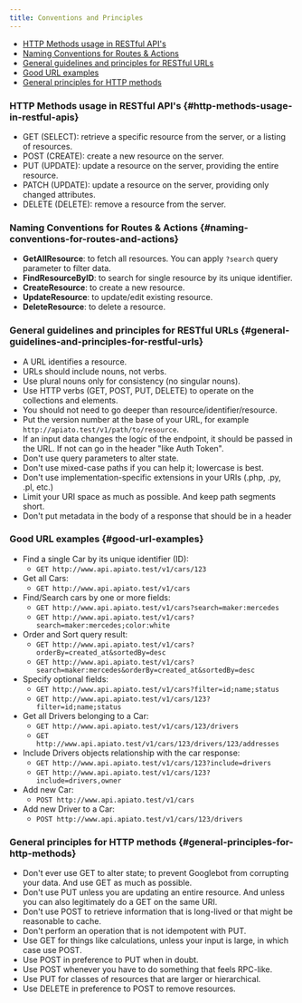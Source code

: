 ```yaml
---
title: Conventions and Principles
---
```


* [HTTP Methods usage in RESTful API's](#http-methods-usage-in-restful-apis)
* [Naming Conventions for Routes & Actions](#naming-conventions-for-routes-and-actions)
* [General guidelines and principles for RESTful URLs](#general-guidelines-and-principles-for-restful-urls)
* [Good URL examples](#good-url-examples)
* [General principles for HTTP methods](#general-principles-for-http-methods)

### HTTP Methods usage in RESTful API's {#http-methods-usage-in-restful-apis}
- GET (SELECT): retrieve a specific resource from the server, or a listing of resources.
- POST (CREATE): create a new resource on the server.
- PUT (UPDATE): update a resource on the server, providing the entire resource.
- PATCH (UPDATE): update a resource on the server, providing only changed attributes.
- DELETE (DELETE): remove a resource from the server.

### Naming Conventions for Routes & Actions {#naming-conventions-for-routes-and-actions}

- **GetAllResource**: to fetch all resources. You can apply `?search` query parameter to filter data.
- **FindResourceByID**: to search for single resource by its unique identifier.
- **CreateResource**: to create a new resource.
- **UpdateResource**: to update/edit existing resource.
- **DeleteResource**: to delete a resource.

### General guidelines and principles for RESTful URLs {#general-guidelines-and-principles-for-restful-urls}

- A URL identifies a resource.
- URLs should include nouns, not verbs.
- Use plural nouns only for consistency (no singular nouns).
- Use HTTP verbs (GET, POST, PUT, DELETE) to operate on the collections and elements.
- You should not need to go deeper than resource/identifier/resource.
- Put the version number at the base of your URL, for example `http://apiato.test/v1/path/to/resource`.
- If an input data changes the logic of the endpoint, it should be passed in the URL. If not can go in the header "like Auth Token".
- Don't use query parameters to alter state.
- Don't use mixed-case paths if you can help it; lowercase is best.
- Don't use implementation-specific extensions in your URIs (.php, .py, .pl, etc.)
- Limit your URI space as much as possible. And keep path segments short.
- Don't put metadata in the body of a response that should be in a header

### Good URL examples {#good-url-examples}

- Find a single Car by its unique identifier (ID):
	- `GET http://www.api.apiato.test/v1/cars/123`
- Get all Cars:
	- `GET http://www.api.apiato.test/v1/cars`
- Find/Search cars by one or more fields:
	- `GET http://www.api.apiato.test/v1/cars?search=maker:mercedes`
	- `GET http://www.api.apiato.test/v1/cars?search=maker:mercedes;color:white`
- Order and Sort query result:
	- `GET http://www.api.apiato.test/v1/cars?orderBy=created_at&sortedBy=desc`
	- `GET http://www.api.apiato.test/v1/cars?search=maker:mercedes&orderBy=created_at&sortedBy=desc`
- Specify optional fields:
	- `GET http://www.api.apiato.test/v1/cars?filter=id;name;status`
	- `GET http://www.api.apiato.test/v1/cars/123?filter=id;name;status`
- Get all Drivers belonging to a Car:
	- `GET http://www.api.apiato.test/v1/cars/123/drivers`
	- `GET http://www.api.apiato.test/v1/cars/123/drivers/123/addresses`
- Include Drivers objects relationship with the car response:
	- `GET http://www.api.apiato.test/v1/cars/123?include=drivers`
	- `GET http://www.api.apiato.test/v1/cars/123?include=drivers,owner`
- Add new Car:
	- `POST http://www.api.apiato.test/v1/cars`
- Add new Driver to a Car:
	- `POST http://www.api.apiato.test/v1/cars/123/drivers`

### General principles for HTTP methods {#general-principles-for-http-methods}

- Don't ever use GET to alter state; to prevent Googlebot from corrupting your data. And use GET as much as possible.
- Don't use PUT unless you are updating an entire resource. And unless you can also legitimately do a GET on the same URI.
- Don't use POST to retrieve information that is long-lived or that might be reasonable to cache.
- Don't perform an operation that is not idempotent with PUT.
- Use GET for things like calculations, unless your input is large, in which case use POST.
- Use POST in preference to PUT when in doubt.
- Use POST whenever you have to do something that feels RPC-like.
- Use PUT for classes of resources that are larger or hierarchical.
- Use DELETE in preference to POST to remove resources.
